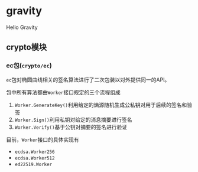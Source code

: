 # gravity
Hello Gravity

## crypto模块  
### ec包(`crypto/ec`)  
`ec`包对椭圆曲线相关的签名算法进行了二次包装以对外提供同一的API。  

包中所有算法都由`Worker`接口规定的三个流程组成  
1. `Worker.GenerateKey()`利用给定的熵源随机生成公私钥对用于后续的签名和验签  
2. `Worker.Sign()`利用私钥对给定的消息摘要进行签名  
3. `Worker.Verify()`基于公钥对摘要的签名进行验证  

目前，`Worker`接口的具体实现有  
+ `ecdsa.Worker256`  
+ `ecdsa.Worker512`    
+ `ed22519.Worker`  
